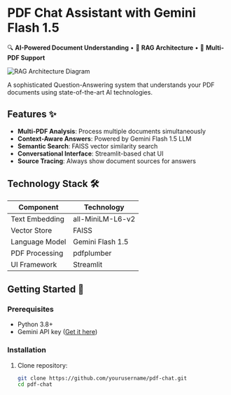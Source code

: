 # PDF Chat Assistant with Gemini Flash 1.5

🔍 **AI-Powered Document Understanding** • 🚀 **RAG Architecture** • 📄 **Multi-PDF Support**

![RAG Architecture Diagram](https://miro.medium.com/v2/resize:fit:1400/1*3sbD8x4dYU-E4OpE9j0wFw.png)

A sophisticated Question-Answering system that understands your PDF documents using state-of-the-art AI technologies.

## Features ✨

- **Multi-PDF Analysis**: Process multiple documents simultaneously
- **Context-Aware Answers**: Powered by Gemini Flash 1.5 LLM
- **Semantic Search**: FAISS vector similarity search
- **Conversational Interface**: Streamlit-based chat UI
- **Source Tracing**: Always show document sources for answers

## Technology Stack 🛠️

| Component              | Technology           |
|------------------------|----------------------|
| Text Embedding          | all-MiniLM-L6-v2     |
| Vector Store            | FAISS                |
| Language Model          | Gemini Flash 1.5     |
| PDF Processing          | pdfplumber           |
| UI Framework            | Streamlit            |

## Getting Started 🚀

### Prerequisites
- Python 3.8+
- Gemini API key ([Get it here](https://ai.google.dev/))

### Installation

1. Clone repository:
   ```bash
   git clone https://github.com/yourusername/pdf-chat.git
   cd pdf-chat
